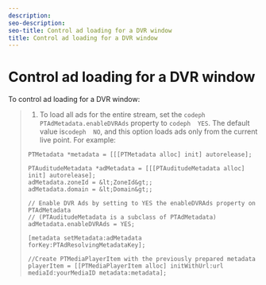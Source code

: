 ```yaml
---
description: 
seo-description: 
seo-title: Control ad loading for a DVR window
title: Control ad loading for a DVR window
---
```


# Control ad loading for a DVR window

To control ad loading for a DVR window:

>1. To load all ads for the entire stream, set the `codeph  PTAdMetadata.enableDVRAds` property to `codeph  YES`.
>   The default value is`codeph  NO`, and this option loads ads only from the current live point.
>   For example:
>   
>   ```
>   PTMetadata *metadata = [[[PTMetadata alloc] init] autorelease]; 
>    
>   PTAuditudeMetadata *adMetadata = [[[PTAuditudeMetadata alloc] init] autorelease]; 
>   adMetadata.zoneId = &lt;ZoneId&gt;; 
>   adMetadata.domain = &lt;Domain&gt;; 
>    
>   // Enable DVR Ads by setting to YES the enableDVRAds property on PTAdMetadata 
>   // (PTAuditudeMetadata is a subclass of PTAdMetadata) 
>   adMetadata.enableDVRAds = YES; 
>    
>   [metadata setMetadata:adMetadata forKey:PTAdResolvingMetadataKey]; 
>    
>   //Create PTMediaPlayerItem with the previously prepared metadata 
>   playerItem = [[PTMediaPlayerItem alloc] initWithUrl:url mediaId:yourMediaID metadata:metadata]; 
>   
>   ```
>   
>   
>   
